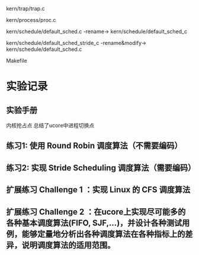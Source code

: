 kern/trap/trap.c

kern/process/proc.c

kern/schedule/default_sched.c -rename-> kern/schedule/default_sched_c

kern/schedule/default_sched_stride_c -rename&modify-> kern/schedule/default_sched.c

Makefile

# 实验记录

## 实验手册

内核抢占点 总结了ucore中进程切换点

## 练习1: 使用 Round Robin 调度算法（不需要编码）

## 练习2: 实现 Stride Scheduling 调度算法（需要编码）

## 扩展练习 Challenge 1 ：实现 Linux 的 CFS 调度算法

## 扩展练习 Challenge 2 ：在ucore上实现尽可能多的各种基本调度算法(FIFO, SJF,...)，并设计各种测试用例，能够定量地分析出各种调度算法在各种指标上的差异，说明调度算法的适用范围。